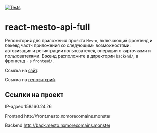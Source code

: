 [![Tests](https://github.com/Derton8/react-mesto-api-full-gha/actions/workflows/tests.yml/badge.svg)](https://github.com/Derton8/react-mesto-api-full-gha/actions/workflows/tests.yml)
# react-mesto-api-full
Репозиторий для приложения проекта `Mesto`, включающий фронтенд и бэкенд части приложения со следующими возможностями: авторизации и регистрации пользователей, операции с карточками и пользователями. Бэкенд расположите в директории `backend/`, а фронтенд - в `frontend/`. 
  
Ссылка на [сайт](http://front.mesto.nomoredomains.monster).

Ссылка на [репозиторий](https://github.com/Derton8/react-mesto-api-full-gha).

## Ссылки на проект

IP-адрес 158.160.24.26

Frontend http://front.mesto.nomoredomains.monster

Backend http://back.mesto.nomoredomains.monster
